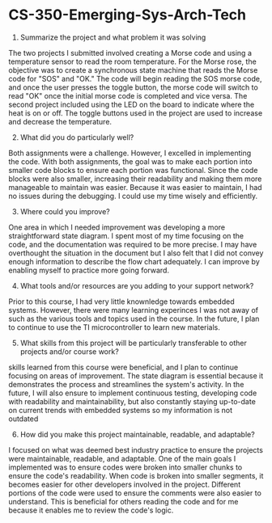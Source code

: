 # CS-350-Emerging-Sys-Arch-Tech

1. Summarize the project and what problem it was solving

The two projects I submitted involved creating a Morse code and using a temperature sensor to read the room temperature. For the Morse rose, the objective was to create a synchronous state machine that reads the Morse code for "SOS" and "OK." The code will begin reading the SOS morse code, and once the user presses the toggle button, the morse code will switch to read "OK" once the initial morse code is completed and vice versa. The second project included using the LED on the board to indicate where the heat is on or off. The toggle buttons used in the project are used to increase and decrease the temperature. 

2. What did you do particularly well?

Both assignments were a challenge. However, I excelled in implementing the code. With both assignments, the goal was to make each portion into smaller code blocks to ensure each portion was functional. Since the code blocks were also smaller, increasing their readability and making them more manageable to maintain was easier. Because it was easier to maintain, I had no issues during the debugging. I could use my time wisely and efficiently.

3. Where could you improve?

One area in which I needed improvement was developing a more straightforward state diagram. I spent most of my time focusing on the code, and the documentation was required to be more precise. I may have overthought the situation in the document but I also felt that I did not convey enough information to describe the flow chart adequately. I can improve by enabling myself to practice more going forward.

4. What tools and/or resources are you adding to your support network?

Prior to this course, I had very little knownledge towards embedded systems. However, there were many learning experinces I was not away of such as the various tools and topics used in the course. In the future, I plan to continue to use the TI microcontroller to learn new materials. 

5. What skills from this project will be particularly transferable to other projects and/or course work?

skills learned from this course were beneficial, and I plan to continue focusing on areas of improvement. The state diagram is essential because it demonstrates the process and streamlines the system's activity. In the future, I will also ensure to implement continuous testing, developing code with readability and maintainability, but also constantly staying up-to-date on current trends with embedded systems so my information is not outdated

6. How did you make this project maintainable, readable, and adaptable?

I focused on what was deemed best industry practice to ensure the projects were maintainable, readable, and adaptable. One of the main goals I implemented was to ensure codes were broken into smaller chunks to ensure the code's readability. When code is broken into smaller segments, it becomes easier for other developers involved in the project. Different portions of the code were used to ensure the comments were also easier to understand. This is beneficial for others reading the code and for me because it enables me to review the code's logic.
